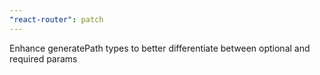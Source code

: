```yaml
---
"react-router": patch
---
```


Enhance generatePath types to better differentiate between optional and required params
